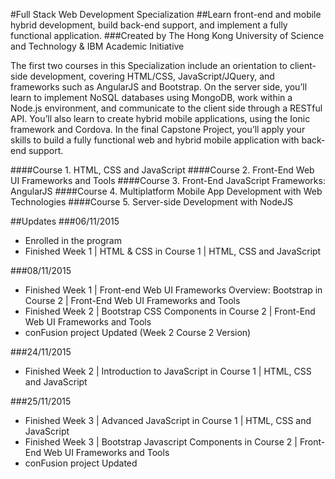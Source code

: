 #Full Stack Web Development Specialization
##Learn front-end and mobile hybrid development, build back-end support, and implement a fully functional application. 
###Created by The Hong Kong University of Science and Technology & IBM Academic Initiative

The first two courses in this Specialization include an orientation to client-side development, covering HTML/CSS, JavaScript/JQuery, and frameworks such as AngularJS and Bootstrap. On the server side, you’ll learn to implement NoSQL databases using MongoDB, work within a Node.js environment, and communicate to the client side through a RESTful API. You’ll also learn to create hybrid mobile applications, using the Ionic framework and Cordova. In the final Capstone Project, you’ll apply your skills to build a fully functional web and hybrid mobile application with back-end support.

####Course 1. HTML, CSS and JavaScript
####Course 2. Front-End Web UI Frameworks and Tools
####Course 3. Front-End JavaScript Frameworks: AngularJS
####Course 4. Multiplatform Mobile App Development with Web Technologies
####Course 5. Server-side Development with NodeJS

##Updates
###06/11/2015
- Enrolled in the program
- Finished Week 1 | HTML & CSS in Course 1 | HTML, CSS and JavaScript

###08/11/2015
- Finished Week 1 | Front-end Web UI Frameworks Overview: Bootstrap in Course 2 | Front-End Web UI Frameworks and Tools
- Finished Week 2 | Bootstrap CSS Components in Course 2 | Front-End Web UI Frameworks and Tools
- conFusion project Updated (Week 2 Course 2 Version)

###24/11/2015
- Finished Week 2 | Introduction to JavaScript in Course 1 | HTML, CSS and JavaScript

###25/11/2015
- Finished Week 3 | Advanced JavaScript in Course 1 | HTML, CSS and JavaScript
- Finished Week 3 | Bootstrap Javascript Components in Course 2 | Front-End Web UI Frameworks and Tools
- conFusion project Updated